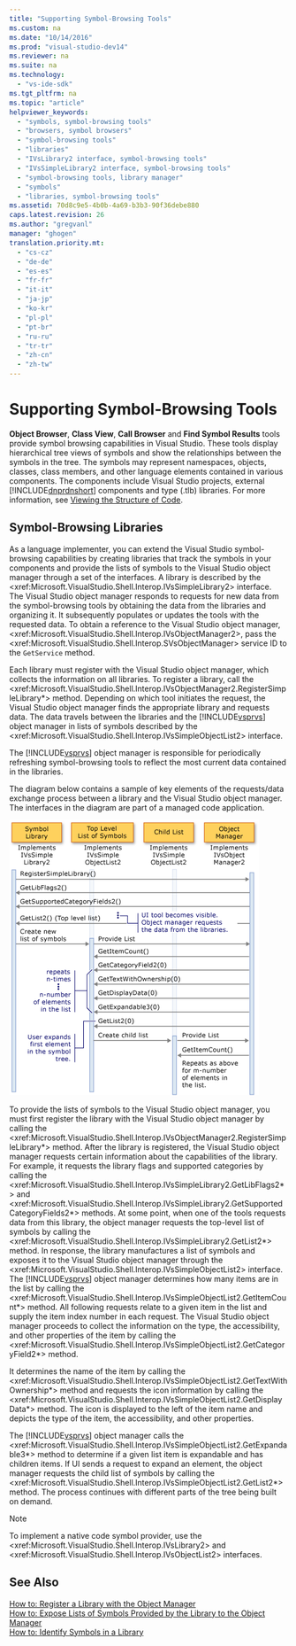 ```yaml
---
title: "Supporting Symbol-Browsing Tools"
ms.custom: na
ms.date: "10/14/2016"
ms.prod: "visual-studio-dev14"
ms.reviewer: na
ms.suite: na
ms.technology: 
  - "vs-ide-sdk"
ms.tgt_pltfrm: na
ms.topic: "article"
helpviewer_keywords: 
  - "symbols, symbol-browsing tools"
  - "browsers, symbol browsers"
  - "symbol-browsing tools"
  - "libraries"
  - "IVsLibrary2 interface, symbol-browsing tools"
  - "IVsSimpleLibrary2 interface, symbol-browsing tools"
  - "symbol-browsing tools, library manager"
  - "symbols"
  - "libraries, symbol-browsing tools"
ms.assetid: 70d8c9e5-4b0b-4a69-b3b3-90f36debe880
caps.latest.revision: 26
ms.author: "gregvanl"
manager: "ghogen"
translation.priority.mt: 
  - "cs-cz"
  - "de-de"
  - "es-es"
  - "fr-fr"
  - "it-it"
  - "ja-jp"
  - "ko-kr"
  - "pl-pl"
  - "pt-br"
  - "ru-ru"
  - "tr-tr"
  - "zh-cn"
  - "zh-tw"
---
```

# Supporting Symbol-Browsing Tools
**Object Browser**, **Class View**, **Call Browser** and **Find Symbol Results** tools provide symbol browsing capabilities in Visual Studio. These tools display hierarchical tree views of symbols and show the relationships between the symbols in the tree. The symbols may represent namespaces, objects, classes, class members, and other language elements contained in various components. The components include Visual Studio projects, external [!INCLUDE[dnprdnshort](../codequality/includes/dnprdnshort_md.md)] components and type (.tlb) libraries. For more information, see [Viewing the Structure of Code](../ide/viewing-the-structure-of-code.md).  
  
## Symbol-Browsing Libraries  
 As a language implementer, you can extend the Visual Studio symbol-browsing capabilities by creating libraries that track the symbols in your components and provide the lists of symbols to the Visual Studio object manager through a set of the interfaces. A library is described by the \<xref:Microsoft.VisualStudio.Shell.Interop.IVsSimpleLibrary2> interface. The Visual Studio object manager responds to requests for new data from the symbol-browsing tools by obtaining the data from the libraries and organizing it. It subsequently populates or updates the tools with the requested data. To obtain a reference to the Visual Studio object manager, \<xref:Microsoft.VisualStudio.Shell.Interop.IVsObjectManager2>, pass the \<xref:Microsoft.VisualStudio.Shell.Interop.SVsObjectManager> service ID to the `GetService` method.  
  
 Each library must register with the Visual Studio object manager, which collects the information on all libraries. To register a library, call the \<xref:Microsoft.VisualStudio.Shell.Interop.IVsObjectManager2.RegisterSimpleLibrary*> method. Depending on which tool initiates the request, the Visual Studio object manager finds the appropriate library and requests data. The data travels between the libraries and the [!INCLUDE[vsprvs](../codequality/includes/vsprvs_md.md)] object manager in lists of symbols described by the \<xref:Microsoft.VisualStudio.Shell.Interop.IVsSimpleObjectList2> interface.  
  
 The [!INCLUDE[vsprvs](../codequality/includes/vsprvs_md.md)] object manager is responsible for periodically refreshing symbol-browsing tools to reflect the most current data contained in the libraries.  
  
 The diagram below contains a sample of key elements of the requests/data exchange process between a library and the Visual Studio object manager. The interfaces in the diagram are part of a managed code application.  
  
 ![Data flow between a library and the object manager](../extensibility/media/callbrowserdiagram.gif "CallBrowserDiagram")  
  
 To provide the lists of symbols to the Visual Studio object manager, you must first register the library with the Visual Studio object manager by calling the \<xref:Microsoft.VisualStudio.Shell.Interop.IVsObjectManager2.RegisterSimpleLibrary*> method. After the library is registered, the Visual Studio object manager requests certain information about the capabilities of the library. For example, it requests the library flags and supported categories by calling the \<xref:Microsoft.VisualStudio.Shell.Interop.IVsSimpleLibrary2.GetLibFlags2*> and \<xref:Microsoft.VisualStudio.Shell.Interop.IVsSimpleLibrary2.GetSupportedCategoryFields2*> methods. At some point, when one of the tools requests data from this library, the object manager requests the top-level list of symbols by calling the \<xref:Microsoft.VisualStudio.Shell.Interop.IVsSimpleLibrary2.GetList2*> method. In response, the library manufactures a list of symbols and exposes it to the Visual Studio object manager through the \<xref:Microsoft.VisualStudio.Shell.Interop.IVsSimpleObjectList2> interface. The [!INCLUDE[vsprvs](../codequality/includes/vsprvs_md.md)] object manager determines how many items are in the list by calling the \<xref:Microsoft.VisualStudio.Shell.Interop.IVsSimpleObjectList2.GetItemCount*> method. All following requests relate to a given item in the list and supply the item index number in each request. The Visual Studio object manager proceeds to collect the information on the type, the accessibility, and other properties of the item by calling the \<xref:Microsoft.VisualStudio.Shell.Interop.IVsSimpleObjectList2.GetCategoryField2*> method.  
  
 It determines the name of the item by calling the \<xref:Microsoft.VisualStudio.Shell.Interop.IVsSimpleObjectList2.GetTextWithOwnership*> method and requests the icon information by calling the \<xref:Microsoft.VisualStudio.Shell.Interop.IVsSimpleObjectList2.GetDisplayData*> method. The icon is displayed to the left of the item name and depicts the type of the item, the accessibility, and other properties.  
  
 The [!INCLUDE[vsprvs](../codequality/includes/vsprvs_md.md)] object manager calls the \<xref:Microsoft.VisualStudio.Shell.Interop.IVsSimpleObjectList2.GetExpandable3*> method to determine if a given list item is expandable and has children items. If UI sends a request to expand an element, the object manager requests the child list of symbols by calling the \<xref:Microsoft.VisualStudio.Shell.Interop.IVsSimpleObjectList2.GetList2*> method. The process continues with different parts of the tree being built on demand.  
  
> [!NOTE]
>  To implement a native code symbol provider, use the \<xref:Microsoft.VisualStudio.Shell.Interop.IVsLibrary2> and \<xref:Microsoft.VisualStudio.Shell.Interop.IVsObjectList2> interfaces.  
  
## See Also  
 [How to: Register a Library with the Object Manager](../extensibility/how-to--register-a-library-with-the-object-manager.md)   
 [How to: Expose Lists of Symbols Provided by the Library to the Object Manager](../extensibility/how-to--expose-lists-of-symbols-provided-by-the-library-to-the-object-manager.md)   
 [How to: Identify Symbols in a Library](../extensibility/how-to--identify-symbols-in-a-library.md)
